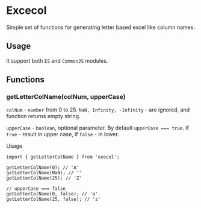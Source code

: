 # Excecol

Simple set of functions for generating letter based excel like column names.

## Usage

It support both `ES` and `CommonJS` modules.

## Functions

### getLetterColName(colNum, upperCase)

`colNum` - `number` from 0 to 25. `NaN, Infinity, -Infinity` - are ignored, and function returns empty string.

`upperCase` - `boolean`, optional parameter. By default `upperCase === true`. If `true` - result in upper case, if `false` - in lower.

Usage
```
import { getLetterColName } from 'execol';

getLetterColName(0); // 'A'
getLetterColName(NaN); // ''
getLetterColName(25); // 'Z'

// upperCase === false
getLetterColName(0, false); // 'a'
getLetterColName(25, false); // 'z'
```



